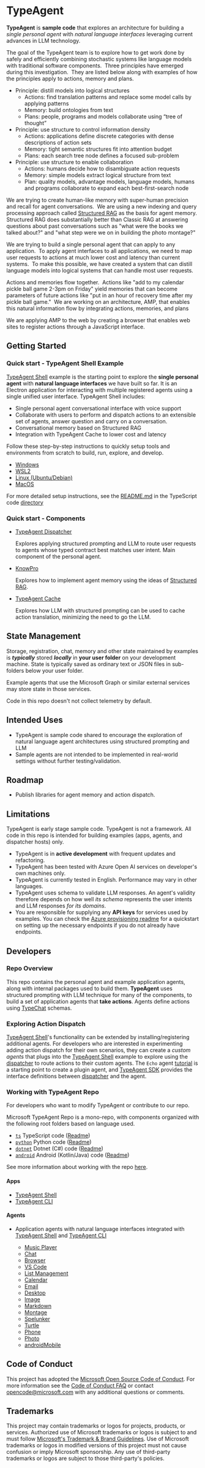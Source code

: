 # TypeAgent

**TypeAgent** is **sample code** that explores an architecture for building a _single personal agent_ with _natural language interfaces_ leveraging current advances in LLM technology.

The goal of the TypeAgent team is to explore how to get work done by safely and efficiently combining stochastic systems like language models with traditional software components.  Three principles have emerged during this investigation.  They are listed below along with examples of how the principles apply to actions, memory and plans.

- Principle: distill models into logical structures
  - Actions: find translation patterns and replace some model calls by applying patterns
  - Memory: build ontologies from text
  - Plans: people, programs and models collaborate using “tree of thought”
- Principle: use structure to control information density
  - Actions: applications define discrete categories with dense descriptions of action sets
  - Memory: tight semantic structures fit into attention budget
  - Plans: each search tree node defines a focused sub-problem
- Principle: use structure to enable collaboration
  - Actions: humans decide how to disambiguate action requests
  - Memory: simple models extract logical structure from text
  - Plan: quality models, advantage models, language models, humans and programs collaborate to expand each best-first-search node

We are trying to create human-like memory with super-human precision and recall for agent conversations.  We are using a new indexing and query processing approach called [Structured RAG](./docs/architecture/memory.md) as the basis for agent memory.  Structured RAG does substantially better than Classic RAG at answering questions about past conversations such as "what were the books we talked about?" and "what step were we on in building the photo montage?"

We are trying to build a single personal agent that can apply to any application.  To apply agent interfaces to all applications, we need to map user requests to actions at much lower cost and latency than current systems.  To make this possible, we have created a system that can distill language models into logical systems that can handle most user requests.

Actions and memories flow together.  Actions like "add to my calendar pickle ball game 2-3pm on Friday" yield memories that can become parameters of future actions like "put in an hour of recovery time after my pickle ball game."  We are working on an architecture, AMP, that enables this natural information flow by integrating actions, memories, and plans

We are applying AMP to the web by creating a browser that enables web sites to register actions through a JavaScript interface.

## Getting Started

### Quick start - TypeAgent Shell Example

[TypeAgent Shell](./ts/packages/shell) example is the starting point to explore the **single personal agent** with **natural language interfaces** we have built so far. It is an Electron application for interacting with multiple registered agents using a single unified user interface. TypeAgent Shell includes:

- Single personal agent conversational interface with voice support
- Collaborate with users to perform and dispatch actions to an extensible set of agents, answer question and carry on a conversation.
- Conversational memory based on Structured RAG
- Integration with TypeAgent Cache to lower cost and latency

Follow these step-by-step instructions to quickly setup tools and environments from scratch to build, run, explore, and develop.

- [Windows](./docs/setup/setup-Windows.md)
- [WSL2](./docs/setup/setup-WSL2.md)
- [Linux (Ubuntu/Debian)](./docs/setup/setup-Linux.md)
- [MacOS](./docs/setup/setup-macOS.md)

For more detailed setup instructions, see the [README.md](./ts/README.md) in the TypeScript code [directory](./ts)

### Quick start - Components

- [TypeAgent Dispatcher](./ts/packages/dispatcher/)

  Explores applying structured prompting and LLM to route user requests to agents whose typed contract best matches user intent. Main component of the personal agent.

- [KnowPro](./ts/packages/knowPro)

  Explores how to implement agent memory using the ideas of [Structured RAG](./docs/architecture/memory.md).

- [TypeAgent Cache](./ts/packages/cache/)

  Explores how LLM with structured prompting can be used to cache action translation, minimizing the need to go the LLM.

## State Management

Storage, registration, chat, memory and other state maintained by examples is **_typically_** stored **_locally_** in **your user folder** on your development machine. State is typically saved as ordinary text or JSON files in sub-folders below your user folder.

Example agents that use the Microsoft Graph or similar external services may store state in those services.

Code in this repo doesn't not collect telemetry by default.

## Intended Uses

- TypeAgent is sample code shared to encourage the exploration of natural language agent architectures using structured prompting and LLM
- Sample agents are not intended to be implemented in real-world settings without further testing/validation.

## Roadmap

- Publish libraries for agent memory and action dispatch.

## Limitations

TypeAgent is early stage sample code. TypeAgent is not a framework. All code in this repo is intended for building examples (apps, agents, and dispatcher hosts) only.

- TypeAgent is in **active development** with frequent updates and refactoring.
- TypeAgent has been tested with Azure Open AI services on developer's own machines only.
- TypeAgent is currently tested in English. Performance may vary in other languages.
- TypeAgent uses schema to validate LLM responses. An agent's validity therefore depends on how well _its schema_ represents the user intents and LLM responses _for its domains_.
- You are responsible for supplying any **API keys** for services used by examples. You can check the [Azure provisioning readme](./azure/README.MD) for a quickstart on setting up the necessary endpoints if you do not already have endpoints.

## Developers

### Repo Overview

This repo contains the personal agent and example application agents, along with internal packages used to build them. **TypeAgent** uses structured prompting with LLM technique for many of the components,
to build a set of application agents that **take actions**. Agents define actions using [TypeChat](https://github.com/microsoft/typechat) schemas.

### Exploring Action Dispatch

[TypeAgent Shell](./ts/packages/shell)'s functionality can be extended by installing/registering additional agents. For developers who are interested in experimenting adding action dispatch for their own scenarios, they can create a _custom agents_ that plugs into the [TypeAgent Shell](./ts/packages/shell) example to explore using the [dispatcher](./ts/packages/dispatcher/) to route actions to their custom agents. The `Echo` agent [tutorial](./docs/tutorial/agent.md) is a starting point to create a plugin agent, and [TypeAgent SDK](./ts/packages/agentSdk/) provides the interface definitions between [dispatcher](./ts/packages/dispatcher) and the agent.

### Working with TypeAgent Repo

For developers who want to modify TypeAgent or contribute to our repo.

Microsoft TypeAgent Repo is a mono-repo, with components organized with the following root folders based on language used.

- [`ts`](./ts) TypeScript code ([Readme](./ts/README.md))
- [`python`](./python) Python code ([Readme](./python/README.md))
- [`dotnet`](./dotnet) Dotnet (C#) code ([Readme](./dotnet/README.md))
- [`android`](./android/) Android (Kotlin/Java) code ([Readme](./android/README.md))

See more information about working with the repo [here](./docs/help/dev.md).

#### Apps

- [TypeAgent Shell](./ts/packages/shell/)
- [TypeAgent CLI](./ts/packages/lic/)

#### Agents

- Application agents with natural language interfaces integrated with [TypeAgent Shell](./ts/packages/shell/) and [TypeAgent CLI](./ts/packages/cli/)

  - [Music Player](./ts/packages/agents/player/)
  - [Chat](./ts/packages/agents/chat/)
  - [Browser](./ts/packages/agents/browser/)
  - [VS Code](./ts/packages/agents/code/)
  - [List Management](./ts/packages/agents/list/)
  - [Calendar](./ts/packages/agents/calendar/)
  - [Email](./ts/packages/agents/email/)
  - [Desktop](./ts/packages/agents/desktop/)
  - [Image](./ts/packages/agents/image/)
  - [Markdown](./ts/packages/agents/markdown/)
  - [Montage](./ts/packages/agents/montage/)
  - [Spelunker](./ts/packages/agents/spelunker/)
  - [Turtle](./ts/packages/agents/turtle/)
  - [Phone](.ts/packages/agents/phone/)
  - [Photo](.ts/packages/agents/photo/)
  - [androidMobile](.ts/packages/agents/androidMobile/)

## Code of Conduct

This project has adopted the [Microsoft Open Source Code of Conduct](https://opensource.microsoft.com/codeofconduct/).
For more information see the [Code of Conduct FAQ](https://opensource.microsoft.com/codeofconduct/faq/) or
contact [opencode@microsoft.com](mailto:opencode@microsoft.com) with any additional questions or comments.

## Trademarks

This project may contain trademarks or logos for projects, products, or services. Authorized use of Microsoft
trademarks or logos is subject to and must follow
[Microsoft's Trademark & Brand Guidelines](https://www.microsoft.com/en-us/legal/intellectualproperty/trademarks/usage/general).
Use of Microsoft trademarks or logos in modified versions of this project must not cause confusion or imply Microsoft sponsorship.
Any use of third-party trademarks or logos are subject to those third-party's policies.
